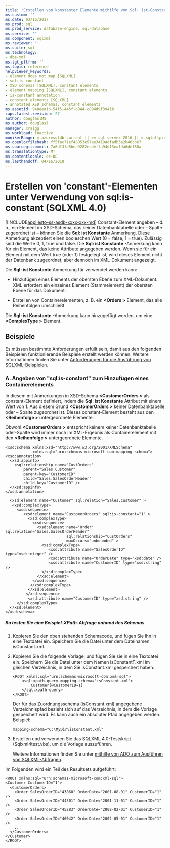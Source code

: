 ```yaml
---
title: 'Erstellen von konstanter Elemente mithilfe von Sql: ist-Constant (SQLXML 4.0) | Microsoft Docs'
ms.custom: ''
ms.date: 03/16/2017
ms.prod: sql
ms.prod_service: database-engine, sql-database
ms.service: ''
ms.component: sqlxml
ms.reviewer: ''
ms.suite: sql
ms.technology:
- dbe-xml
ms.tgt_pltfrm: ''
ms.topic: reference
helpviewer_keywords:
- element does not map [SQLXML]
- sql:is-constant
- XSD schemas [SQLXML], constant elements
- element mapping [SQLXML], constant elements
- is-constant annotation
- constant elements [SQLXML]
- annotated XSD schemas, constant elements
ms.assetid: 940eea1b-54f5-445f-b844-c894d9f3941b
caps.latest.revision: 27
author: douglaslMS
ms.author: douglasl
manager: craigg
ms.workload: Inactive
monikerRange: = azuresqldb-current || >= sql-server-2016 || = sqlallproducts-allversions
ms.openlocfilehash: ff5fac71ef48053e57ae3410adfadb3a2b46cbe7
ms.sourcegitcommit: 7a6df3fd5bea9282ecdeffa94d13ea1da6def80a
ms.translationtype: MT
ms.contentlocale: de-DE
ms.lasthandoff: 04/16/2018
---
```

# <a name="creating-constant-elements-using-sqlis-constant-sqlxml-40"></a>Erstellen von 'constant'-Elementen unter Verwendung von sql:is-constant (SQLXML 4.0)
[!INCLUDE[appliesto-ss-asdb-xxxx-xxx-md](../../includes/appliesto-ss-asdb-xxxx-xxx-md.md)]
  Constant-Element angeben – d. h., ein Element im XSD-Schema, das keiner Datenbanktabelle oder – Spalte zugeordnet ist – können Sie die **Sql: ist Konstante** Anmerkung. Diese Anmerkung akzeptiert einen booleschen Wert (0 = false, 1 = true). Zulässig sind die Werte 0, 1, true und false. Die **Sql: ist Konstante** -Anmerkung kann für ein Element, das keine Attribute angegeben werden. Wenn sie für ein Element mit dem Wert true (oder 1) festgelegt ist, wird dieses Element nicht der Datenbank zugeordnet, aber dennoch im XML-Dokument angezeigt.  
  
 Die **Sql: ist Konstante** Anmerkung für verwendet werden kann:  
  
-   Hinzufügen eines Elements der obersten Ebene zum XML-Dokument. XML erfordert ein einzelnes Element (Stammelement) der obersten Ebene für das Dokument.  
  
-   Erstellen von Containerelementen, z. B. ein  **\<Orders >** Element, das alle Reihenfolgen umschließt.  
  
 Die **Sql: ist Konstante** -Anmerkung kann hinzugefügt werden, um eine  **\<ComplexType >** Element.  
  
## <a name="examples"></a>Beispiele  
 Es müssen bestimmte Anforderungen erfüllt sein, damit aus den folgenden Beispielen funktionierende Beispiele erstellt werden können. Weitere Informationen finden Sie unter [Anforderungen für die Ausführung von SQLXML-Beispielen](../../relational-databases/sqlxml/requirements-for-running-sqlxml-examples.md).  
  
### <a name="a-specifying-sqlis-constant-to-add-a-container-element"></a>A. Angeben von "sql:is-constant" zum Hinzufügen eines Containerelements  
 In diesem mit Anmerkungen in XSD-Schema  **\<CustomerOrders >** als constant-Element definiert, indem die **Sql: ist Konstante** Attribut mit einem Wert von 1. Aus diesem Grund  **\<CustomerOrders >** keiner Datenbanktabelle oder – Spalte zugeordnet ist. Dieses constant-Element besteht aus den  **\<Reihenfolge >** untergeordnete Elemente.  
  
 Obwohl  **\<CustomerOrders >** entspricht keinem keiner Datenbanktabelle oder-Spalte wird immer noch im XML-Ergebnis als Containerelement mit den  **\<Reihenfolge >** untergeordnete Elemente.  
  
```  
<xsd:schema xmlns:xsd="http://www.w3.org/2001/XMLSchema"  
            xmlns:sql="urn:schemas-microsoft-com:mapping-schema">  
<xsd:annotation>  
  <xsd:appinfo>  
    <sql:relationship name="CustOrders"  
        parent="Sales.Customer"  
        parent-key="CustomerID"  
        child="Sales.SalesOrderHeader"  
        child-key="CustomerID" />  
  </xsd:appinfo>  
</xsd:annotation>  
  
  <xsd:element name="Customer" sql:relation="Sales.Customer" >  
   <xsd:complexType>  
     <xsd:sequence>  
        <xsd:element name="CustomerOrders" sql:is-constant="1" >  
          <xsd:complexType>  
            <xsd:sequence>  
              <xsd:element name="Order" sql:relation="Sales.SalesOrderHeader"  
                           sql:relationship="CustOrders"   
                           maxOccurs="unbounded" >  
                <xsd:complexType>  
                   <xsd:attribute name="SalesOrderID" type="xsd:integer" />  
                   <xsd:attribute name="OrderDate" type="xsd:date" />  
                   <xsd:attribute name="CustomerID" type="xsd:string" />  
                </xsd:complexType>  
              </xsd:element>  
            </xsd:sequence>  
           </xsd:complexType>  
          </xsd:element>  
         </xsd:sequence>  
          <xsd:attribute name="CustomerID" type="xsd:string" />  
     </xsd:complexType>  
  </xsd:element>  
</xsd:schema>  
```  
  
##### <a name="to-test-a-sample-xpath-query-against-the-schema"></a>So testen Sie eine Beispiel-XPath-Abfrage anhand des Schemas  
  
1.  Kopieren Sie den oben stehenden Schemacode, und fügen Sie ihn in eine Textdatei ein. Speichern Sie die Datei unter dem Dateinamen isConstant.xml.  
  
2.  Kopieren Sie die folgende Vorlage, und fügen Sie sie in eine Textdatei ein. Speichern Sie die Datei unter dem Namen isConstantT.xml im gleichen Verzeichnis, in dem Sie  isConstant.xml gespeichert haben.  
  
    ```  
    <ROOT xmlns:sql="urn:schemas-microsoft-com:xml-sql">  
        <sql:xpath-query mapping-schema="isConstant.xml">  
            Customer[@CustomerID=1]  
        </sql:xpath-query>  
    </ROOT>  
    ```  
  
     Der für das Zuordnungsschema (isConstant.xml) angegebene Verzeichnispfad bezieht sich auf das Verzeichnis, in dem die Vorlage gespeichert wird. Es kann auch ein absoluter Pfad angegeben werden. Beispiel:  
  
    ```  
    mapping-schema="C:\MyDir\isConstant.xml"  
    ```  
  
3.  Erstellen und verwenden Sie das SQLXML 4.0-Testskript (Sqlxml4test.vbs), um die Vorlage auszuführen.  
  
     Weitere Informationen finden Sie unter [mithilfe von ADO zum Ausführen von SQLXML-Abfragen](../../relational-databases/sqlxml/using-ado-to-execute-sqlxml-4-0-queries.md).  
  
 Im Folgenden wird ein Teil des Resultsets aufgeführt:  
  
```  
<ROOT xmlns:sql="urn:schemas-microsoft-com:xml-sql">   
<Customer CustomerID="1">   
  <CustomerOrders>   
    <Order SalesOrderID="43860" OrderDate="2001-08-01" CustomerID="1" />   
    <Order SalesOrderID="44501" OrderDate="2001-11-01" CustomerID="1" />   
    <Order SalesOrderID="45283" OrderDate="2002-02-01" CustomerID="1" />   
    <Order SalesOrderID="46042" OrderDate="2002-05-01" CustomerID="1" />   
    ...  
  </CustomerOrders>   
</Customer>   
</ROOT>  
```  
  
  
